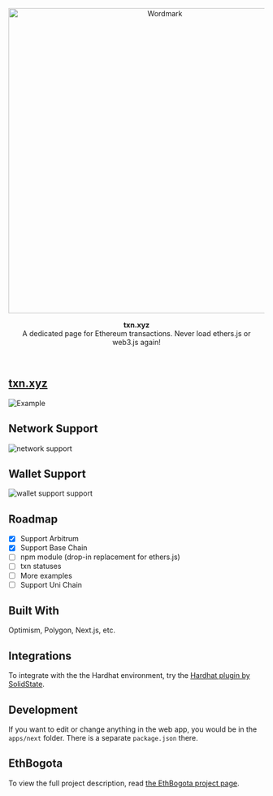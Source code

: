 <p align="center">
  <img src="./apps/next/public/images/wordmark.png" title="Wordmark" width=600/>
</p>
<p align="center">
  <b>
    txn.xyz
  </b>
  <br/>
  A dedicated page for Ethereum transactions. Never load ethers.js or web3.js again!
</i>
</p>

<br/>

## [txn.xyz](https://txn.xyz)

  <img src="https://www.txn.xyz/images/screenshot-v0.jpg" title="Example"/>

## Network Support

<img src="./apps/next/public/images/networks.jpg" title="network support" />

## Wallet Support

<img src="https://i.imgur.com/IKfrIqW.png" title="wallet support support" />

## Roadmap

- [x] Support Arbitrum
- [x] Support Base Chain
- [ ] npm module (drop-in replacement for ethers.js)
- [ ] txn statuses
- [ ] More examples
- [ ] Support Uni Chain

## Built With

Optimism, Polygon, Next.js, etc.

## Integrations

To integrate with the the Hardhat environment, try the [Hardhat plugin by SolidState](https://github.com/solidstate-network/hardhat-txn-dot-xyz).

## Development

If you want to edit or change anything in the web app, you would be in the `apps/next` folder. There is a separate `package.json` there.

## EthBogota

To view the full project description, read [the EthBogota project page](https://ethglobal.com/showcase/txn-xyz-knbjw).

